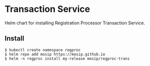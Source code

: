 # Transaction Service

Helm chart for installing Registration Processor Transaction Service.

## Install
```console
$ kubectl create namespace regproc
$ helm repo add mosip https://mosip.github.io
$ helm -n regproc install my-release mosip/regproc-trans
```

